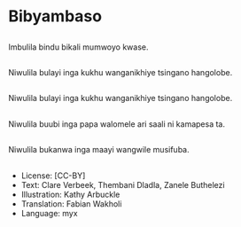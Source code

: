 # Bibyambaso

##
Imbulila bindu bikali
mumwoyo kwase.

##
Niwulila bulayi inga
kukhu wanganikhiye
tsingano hangolobe.

##
Niwulila bulayi inga
kukhu wanganikhiye
tsingano hangolobe.

##
Niwulila buubi inga
papa walomele ari saali
ni kamapesa ta.

##
Niwulila bukanwa inga
maayi wangwile
musifuba.

##
* License: [CC-BY]
* Text: Clare Verbeek, Thembani Dladla, Zanele Buthelezi
* Illustration: Kathy Arbuckle
* Translation: Fabian Wakholi
* Language: myx
